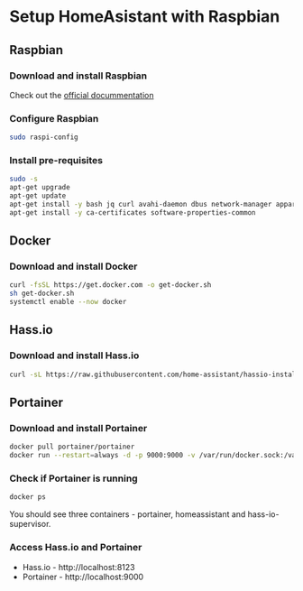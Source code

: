# Setup HomeAsistant with Raspbian

## Raspbian

### Download and install Raspbian
Check out the [official docummentation](https://www.raspberrypi.org/downloads/raspbian/)

### Configure Raspbian

```bash
sudo raspi-config
```

### Install pre-requisites

```bash
sudo -s
apt-get upgrade
apt-get update
apt-get install -y bash jq curl avahi-daemon dbus network-manager apparmor-utils apt-transport-https 
apt-get install -y ca-certificates software-properties-common
```

## Docker

### Download and install Docker

```bash
curl -fsSL https://get.docker.com -o get-docker.sh
sh get-docker.sh
systemctl enable --now docker
```

## Hass.io

### Download and install Hass.io

```bash
curl -sL https://raw.githubusercontent.com/home-assistant/hassio-installer/master/hassio_install.sh | bash -s -- -m raspberrypi3
```

## Portainer

### Download and install Portainer

```bash
docker pull portainer/portainer
docker run --restart=always -d -p 9000:9000 -v /var/run/docker.sock:/var/run/docker.sock portainer/portainer
```

### Check if Portainer is running

```bash
docker ps
```

You should see three containers - portainer, homeassistant and hass-io-supervisor.

### Access Hass.io and Portainer

* Hass.io - http://localhost:8123
* Portainer - http://localhost:9000
